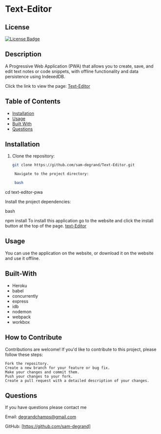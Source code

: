 # Text-Editor

## License
[![License Badge]( https://img.shields.io/static/v1?label=license&message=MIT&color=brightgreen )]( https://opensource.org/licenses/MIT )    

## Description

A Progressive Web Application (PWA) that allows you to create, save, and edit text notes or code snippets, with offline functionality and data persistence using IndexedDB.

Click the link to view the page: [Text-Editor](https://protected-retreat-57181-7b90a6bb829f.herokuapp.com/)


## Table of Contents
- [Installation](#installation)
- [Usage](#usage)
- [Built With](#built-with)
- [Questions](#questions)

## Installation

1. Clone the repository:

   ```bash
   git clone https://github.com/sam-degrand/Text-Editor.git

    Navigate to the project directory:

    bash

cd text-editor-pwa

Install the project dependencies:

bash

npm install
To install this application go to the website and click the install button at the top of the page. 
[text-Editor](https://protected-retreat-57181-7b90a6bb829f.herokuapp.com/)


## Usage

You can use the application on the website, or download it on the website and use it offline. 


## Built-With
* Heroku
* babel
* concurrently
* express
* idb
* nodemon
* webpack
* workbox

## How to Contribute

Contributions are welcome! If you'd like to contribute to this project, please follow these steps:

    Fork the repository.
    Create a new branch for your feature or bug fix.
    Make your changes and commit them.
    Push your changes to your fork.
    Create a pull request with a detailed description of your changes.

## Questions
If you have questions please contact me

Email: degrandchamps@gmail.com

GitHub: [https://github.com/sam-degrand]


